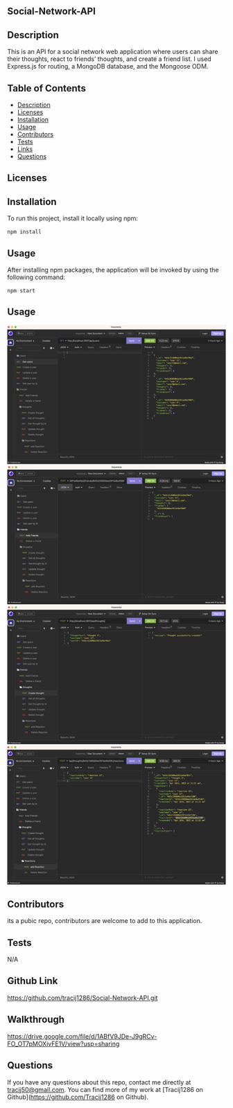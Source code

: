 ## Social-Network-API


## Description
 This is an API for a social network web application where users can share their thoughts, react to friends’ thoughts, and create a friend list. I used Express.js for routing, a MongoDB database, and the Mongoose ODM.

## Table of Contents
  * [Description](#description)
  * [Licenses](#licenses)
  * [Installation](#installation)
  * [Usage](#usage)
  * [Contributors](#contributors)
  * [Tests](#tests)
  * [Links](#links)
  * [Questions](#questions)

## Licenses


## Installation

To run this project, install it locally using npm:

```
npm install
```

## Usage

After installing npm packages, the application will be invoked by using the following command:

```
npm start
```


## Usage
![alt text](/utils/images/screenshot.png)
![alt text](/utils/images/screenshot2.png)
![alt text](/utils/images/screenshot3.png)
![alt text](/utils/images/screenshot4.png)

## Contributors
its a pubic repo, contributors are welcome to add to this application.

## Tests
N/A

## Github Link
https://github.com/tracij1286/Social-Network-API.git

## Walkthrough
https://drive.google.com/file/d/1ABfV9JDe-J9gRCv-FO_OT7pMOXivFE1V/view?usp=sharing



## Questions
If you have any questions about this repo, contact me directly at tracij50@gmail.com. You can find more of my work at [Tracij1286 on Github](https://github.com/Tracij1286 on Github).